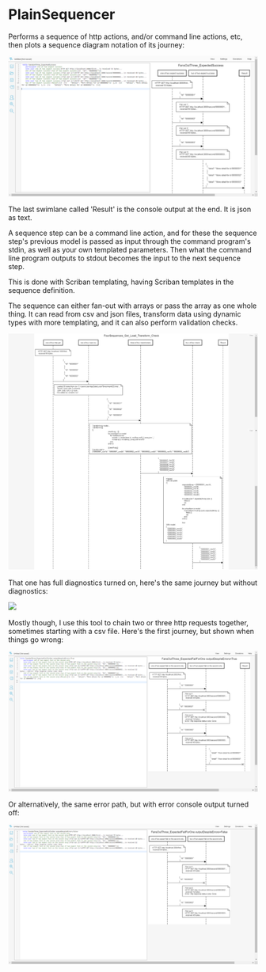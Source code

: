 # PlainSequencer

Performs a sequence of http actions, and/or command line actions, etc, then plots a sequence diagram notation of its journey:

![](PactTests_ClosedTests/FansOutThree_ExpectSuccess.png?raw=true)

The last swimlane called 'Result' is the console output at the end. It is json as text.

A sequence step can be a command line action, and for these the sequence step's previous model is passed as input through the command program's stdin, as well as your own templated parameters. Then what the command line program outputs to stdout becomes the input to the next sequence step.

This is done with Scriban templating, having Scriban templates in the sequence definition.

The sequence can either fan-out with arrays or pass the array as one whole thing. It can read from csv and json files, transform data using dynamic types with more templating, and it can also perform validation checks.

![](PactTests_ClosedTests/FourSequences_Get_Load_Transform_Check%20-%20Diagnostic.png?raw=true)

That one has full diagnostics turned on, here's the same journey but without diagnostics:

![](PactTests_ClosedTests/FourSequences_Get_Load_Transform_Check?raw=true)

Mostly though, I use this tool to chain two or three http requests together, sometimes starting with a csv file. Here's the first journey, but shown when things go wrong:

![](PactTests_ClosedTests/FansOutThree_ExpectedFailForOne%20outputDespiteErrors=True.png)

Or alternatively, the same error path, but with error console output turned off:

![](PactTests_ClosedTests/FansOutThree_ExpectedFailForOne%20outputDespiteErrors=False.png)

